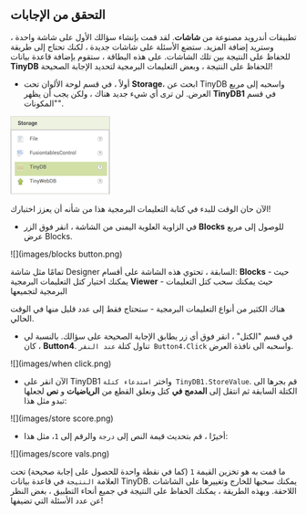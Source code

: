 ## التحقق من الإجابات

تطبيقات أندرويد مصنوعة من **شاشات**. لقد قمت بإنشاء سؤالك الأول على شاشة واحدة ، وستريد إضافة المزيد. ستضع الأسئلة على شاشات جديدة ، لكنك تحتاج إلى طريقة للحفاظ على النتيجة بين تلك الشاشات. على هذه البطاقة ، ستقوم بإضافة قاعدة بيانات **TinyDB** للحفاظ على النتيجة ، وبعض التعليمات البرمجية لتحديد الإجابة الصحيحة!

+ أولاً ، في قسم لوحة الألوان تحت **Storage**، ابحث عن TinyDB واسحبه إلى مربع العرض. لن ترى أي شيء جديد هناك ، ولكن يجب أن يظهر **TinyDB1** في قسم "المكونات".

![](images/tinydb.png)

الآن حان الوقت للبدء في كتابة التعليمات البرمجية هذا من شأنه أن يعزز اختبارك!

+ في الزاوية العلوية اليمنى من الشاشة ، انقر فوق الزر **Blocks** للوصول إلى مربع عرض Blocks.

![](images/blocks button.png)

تمامًا مثل شاشة Designer السابقة ، تحتوي هذه الشاشة على أقسام: **Blocks** - حيث يمكنك اختيار كتل التعليمات البرمجية **Viewer** - حيث يمكنك سحب كتل التعليمات البرمجية لتجميعها

هناك الكثير من أنواع التعليمات البرمجية - ستحتاج فقط إلى عدد قليل منها في الوقت الحالي.

+ في قسم "الكتل" ، انقر فوق أي زر يطابق الإجابة الصحيحة على سؤالك. بالنسبة لي ، كان **Button4**. تناول كتلة `عند النقر Button4.Click` واسحبه الى نافذة العرض.

![](images/when click.png)

+ الآن انقر على TinyDB1 واختر `استدعاء كتلة TinyDB1.StoreValue`. قم بجرها الى الكتلة السابقة ثم انتقل إلى **المدمج في** كتل ونعلق القطع من **الرياضيات** و **نص** لجعلها تبدو مثل هذا:

![](images/store score.png)

+ أخيرًا ، قم بتحديث قيمة النص إلى `درجة` والرقم إلى `1`، مثل هذا:

![](images/score vals.png)

ما قمت به هو تخزين القيمة `1` (كما في نقطة واحدة للحصول على إجابة صحيحة) تحت العلامة `النتيجة` في قاعدة بيانات TinyDB. يمكنك سحبها للخارج وتغييرها على الشاشات اللاحقة. وبهذه الطريقة ، يمكنك الحفاظ على النتيجة في جميع أنحاء التطبيق ، بغض النظر عن عدد الأسئلة التي تضيفها!
